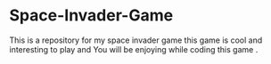 # Space-Invader-Game
This is a repository for my space invader game this game is cool and interesting to play and You will be enjoying while coding this game .
